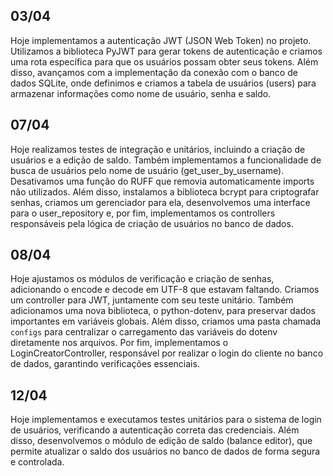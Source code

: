 ## 03/04

Hoje implementamos a autenticação JWT (JSON Web Token) no projeto. Utilizamos a biblioteca PyJWT para gerar tokens de autenticação e criamos uma rota específica para que os usuários possam obter seus tokens. Além disso, avançamos com a implementação da conexão com o banco de dados SQLite, onde definimos e criamos a tabela de usuários (users) para armazenar informações como nome de usuário, senha e saldo.


## 07/04
Hoje realizamos testes de integração e unitários, incluindo a criação de usuários e a edição de saldo. Também implementamos a funcionalidade de busca de usuários pelo nome de usuário (get_user_by_username). Desativamos uma função do RUFF que removia automaticamente imports não utilizados. Além disso, instalamos a biblioteca bcrypt para criptografar senhas, criamos um gerenciador para ela, desenvolvemos uma interface para o user_repository e, por fim, implementamos os controllers responsáveis pela lógica de criação de usuários no banco de dados.


## 08/04
Hoje ajustamos os módulos de verificação e criação de senhas, adicionando o encode e decode em UTF-8 que estavam faltando. Criamos um controller para JWT, juntamente com seu teste unitário. Também adicionamos uma nova biblioteca, o python-dotenv, para preservar dados importantes em variáveis globais. Além disso, criamos uma pasta chamada `configs` para centralizar o carregamento das variáveis do dotenv diretamente nos arquivos. Por fim, implementamos o LoginCreatorController, responsável por realizar o login do cliente no banco de dados, garantindo verificações essenciais.


## 12/04

Hoje implementamos e executamos testes unitários para o sistema de login de usuários, verificando a autenticação correta das credenciais. Além disso, desenvolvemos o módulo de edição de saldo (balance editor), que permite atualizar o saldo dos usuários no banco de dados de forma segura e controlada.